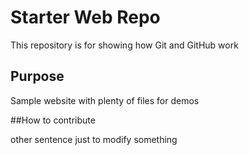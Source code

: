# Starter Web Repo

This repository is for showing how Git and GitHub work

## Purpose

Sample website with plenty of files for demos

##How to contribute

other sentence just to modify something